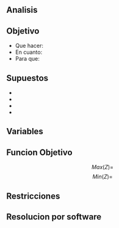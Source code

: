## Analisis

## Objetivo
- Que hacer:
- En cuanto:
- Para que:

## Supuestos
- 
-
-
-

## Variables

## Funcion Objetivo
$$Max(Z) = $$
$$Min(Z) = $$

## Restricciones

## Resolucion por software